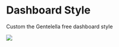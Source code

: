 # Dashboard Style
Custom the Gentelella free dashboard style 

<img src="https://daveismyname.com//files/images/blog/design/bootstrap/joli.jpg">
